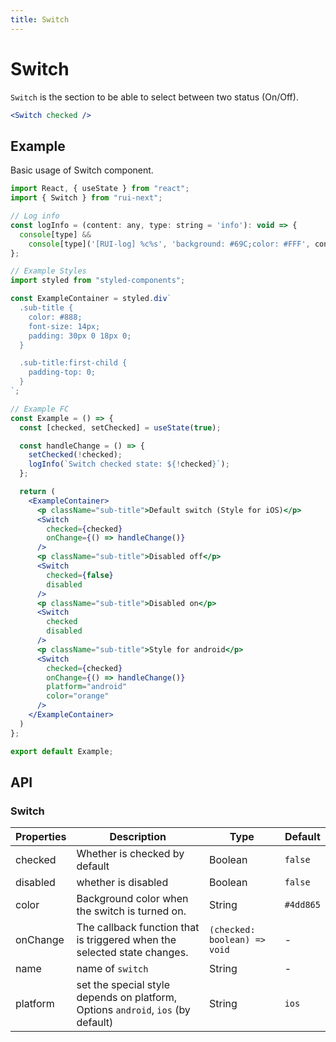 ```yaml
---
title: Switch
---
```


# Switch

`Switch` is the section to be able to select between two status (On/Off).

```jsx
<Switch checked />
```

## Example

Basic usage of Switch component.

```jsx live=local
import React, { useState } from "react";
import { Switch } from "rui-next";

// Log info
const logInfo = (content: any, type: string = 'info'): void => {
  console[type] &&
    console[type]('[RUI-log] %c%s', 'background: #69C;color: #FFF', content);
};

// Example Styles
import styled from "styled-components";

const ExampleContainer = styled.div`
  .sub-title {
    color: #888;
    font-size: 14px;
    padding: 30px 0 18px 0;
  }

  .sub-title:first-child {
    padding-top: 0;
  }
`;

// Example FC
const Example = () => {
  const [checked, setChecked] = useState(true);

  const handleChange = () => {
    setChecked(!checked);
    logInfo(`Switch checked state: ${!checked}`);
  };

  return (
    <ExampleContainer>
      <p className="sub-title">Default switch (Style for iOS)</p>
      <Switch
        checked={checked}
        onChange={() => handleChange()}
      />
      <p className="sub-title">Disabled off</p>
      <Switch
        checked={false}
        disabled
      />
      <p className="sub-title">Disabled on</p>
      <Switch
        checked
        disabled
      />
      <p className="sub-title">Style for android</p>
      <Switch
        checked={checked}
        onChange={() => handleChange()}
        platform="android"
        color="orange"
      />
    </ExampleContainer>
  )
};

export default Example;
```

## API

### Switch

Properties | Description | Type | Default
-----------|------------|------|--------
| checked | Whether is checked by default | Boolean | `false` |
| disabled | whether is disabled | Boolean | `false` |
| color | Background color when the switch is turned on. | String | `#4dd865` |
| onChange | The callback function that is triggered when the selected state changes. | `(checked: boolean) => void` | - |
| name | name of `switch` | String | - |
| platform | set the special style depends on platform, Options `android`, `ios` (by default) | String | `ios`|

